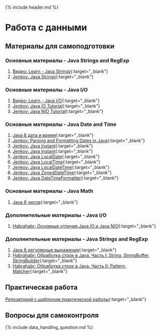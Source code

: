 {% include header.md %}

Работа с данными
=====================

Материалы для самоподготовки
---------------------
### Основные материалы - Java Strings and RegExp
1. [Видео: Learn - Java Strings](https://learn.by/courses/course-v1:EPAM+JS_RD_BY+ext1/about){:target="_blank"}
1. [Jenkov: Java Strings](http://tutorials.jenkov.com/java/strings.html){:target="_blank"}

### Основные материалы - Java I/O
1. [Видео: Learn - Java I/O](https://learn.by/courses/course-v1:EPAM+JIO+ext1/about){:target="_blank"}
1. [Jenkov: Java IO Tutorial](http://tutorials.jenkov.com/java-io/index.html){:target="_blank"}
1. [Jenkov: Java NIO Tutorial](http://tutorials.jenkov.com/java-nio/index.html){:target="_blank"}

### Основные материалы - Java Date and Time
1. [Java 8 дата и время](https://urvanov.ru/2016/06/16/java-8-%D0%B4%D0%B0%D1%82%D0%B0-%D0%B8-%D0%B2%D1%80%D0%B5%D0%BC%D1%8F/){:target="_blank"}
1. [Jenkov: Parsing and Formatting Dates in Java](http://tutorials.jenkov.com/java-date-time/parsing-formatting-dates.html){:target="_blank"}
1. [Jenkov: Java Instant](http://tutorials.jenkov.com/java-date-time/instant.html){:target="_blank"}
1. [Jenkov: Java Instant](http://tutorials.jenkov.com/java-date-time/duration.html){:target="_blank"}
1. [Jenkov: Java LocalDate](http://tutorials.jenkov.com/java-date-time/localdate.html){:target="_blank"}
1. [Jenkov: Java LocalTime](http://tutorials.jenkov.com/java-date-time/localtime.html){:target="_blank"}
1. [Jenkov: Java LocalDateTime](http://tutorials.jenkov.com/java-date-time/localdatetime.html){:target="_blank"}
1. [Jenkov: Java ZonedDateTime](http://tutorials.jenkov.com/java-date-time/zoneddatetime.html){:target="_blank"}
1. [Jenkov: Java DateTimeFormatter](http://tutorials.jenkov.com/java-date-time/datetimeformatter.html){:target="_blank"}

### Основные материалы - Java Math
1. [Java 8 числа](https://urvanov.ru/2016/04/17/java-8-%D1%87%D0%B8%D1%81%D0%BB%D0%B0/#bigdecimal){:target="_blank"}

### Дополнительные материалы - Java I/O
1. [Habrahabr: Основные отличия Java IO и Java NIO](https://habr.com/ru/post/235585/){:target="_blank"}

### Дополнительные материалы - Java Strings and RegExp
1. [Java 8 регулярные выражения](https://urvanov.ru/2016/06/08/java-8-%D1%80%D0%B5%D0%B3%D1%83%D0%BB%D1%8F%D1%80%D0%BD%D1%8B%D0%B5-%D0%B2%D1%8B%D1%80%D0%B0%D0%B6%D0%B5%D0%BD%D0%B8%D1%8F/){:target="_blank"}
1. [Habrahabr: Обработка строк в Java. Часть I: String, StringBuffer, StringBuilder](https://habr.com/ru/post/260767/){:target="_blank"}
1. [Habrahabr: Обработка строк в Java. Часть II: Pattern, Matcher](https://habr.com/ru/post/260773/){:target="_blank"}

Практическая работа
---------------------
[Репозиторий с шаблоном практической работы](https://github.com/JAVA-ONLINE-EDUCATION-COURSE/java-data-handling-template){:target="_blank"}

Вопросы для самоконтроля
---------------------
{% include data_handling_question.md %}